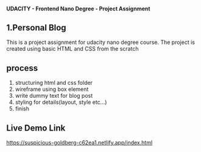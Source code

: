 #### UDACITY - Frontend Nano Degree - Project Assignment

## 1.Personal Blog

This is a project assignment for udacity nano degree course. The project is created using basic HTML and CSS from the scratch

## process

1. structuring html and css folder
2. wireframe using box element
3. write dummy text for blog post
4. styling for details(layout, style etc...)
5. finish

## Live Demo Link

https://suspicious-goldberg-c62ea1.netlify.app/index.html
